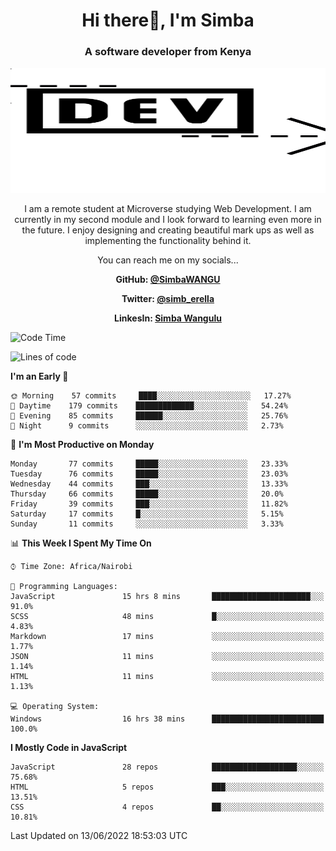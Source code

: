 
<h1 align="center"> Hi there👋, I'm Simba</h1>
<h3 align="center">A software developer from Kenya</h3>

<img src="/arrow-svgrepo-com.svg" margin="auto" width="100%" height="200px">


<p align="center">I am a remote student at Microverse studying Web Development. I am currently in my second module and I look forward to learning even more in the future. I enjoy designing and creating beautiful mark ups as well as implementing the functionality behind it.</p>

<p align="center">You can reach me on my socials... </p>

<div align="center">

__<p>  GitHub: [@SimbaWANGU](https://github.com/SimbaWANGU)__  </p>
__<p> Twitter: [@simb_erella](https://twitter.com/simb_erella)__ </p>
__<p> LinkesIn: [Simba Wangulu](https://www.linkedin.com/in/simba-wangulu/)__ </p>

</div>

<!--START_SECTION:waka-->
![Code Time](http://img.shields.io/badge/Code%20Time-116%20hrs%2011%20mins-blue)

![Lines of code](https://img.shields.io/badge/From%20Hello%20World%20I%27ve%20Written-569%20Thousand%20lines%20of%20code-blue)

**I'm an Early 🐤** 

```text
🌞 Morning    57 commits     ████░░░░░░░░░░░░░░░░░░░░░   17.27% 
🌆 Daytime    179 commits    █████████████░░░░░░░░░░░░   54.24% 
🌃 Evening    85 commits     ██████░░░░░░░░░░░░░░░░░░░   25.76% 
🌙 Night      9 commits      ░░░░░░░░░░░░░░░░░░░░░░░░░   2.73%

```
📅 **I'm Most Productive on Monday** 

```text
Monday       77 commits     █████░░░░░░░░░░░░░░░░░░░░   23.33% 
Tuesday      76 commits     █████░░░░░░░░░░░░░░░░░░░░   23.03% 
Wednesday    44 commits     ███░░░░░░░░░░░░░░░░░░░░░░   13.33% 
Thursday     66 commits     █████░░░░░░░░░░░░░░░░░░░░   20.0% 
Friday       39 commits     ███░░░░░░░░░░░░░░░░░░░░░░   11.82% 
Saturday     17 commits     █░░░░░░░░░░░░░░░░░░░░░░░░   5.15% 
Sunday       11 commits     ░░░░░░░░░░░░░░░░░░░░░░░░░   3.33%

```


📊 **This Week I Spent My Time On** 

```text
⌚︎ Time Zone: Africa/Nairobi

💬 Programming Languages: 
JavaScript               15 hrs 8 mins       ██████████████████████░░░   91.0% 
SCSS                     48 mins             █░░░░░░░░░░░░░░░░░░░░░░░░   4.83% 
Markdown                 17 mins             ░░░░░░░░░░░░░░░░░░░░░░░░░   1.77% 
JSON                     11 mins             ░░░░░░░░░░░░░░░░░░░░░░░░░   1.14% 
HTML                     11 mins             ░░░░░░░░░░░░░░░░░░░░░░░░░   1.13%

💻 Operating System: 
Windows                  16 hrs 38 mins      █████████████████████████   100.0%

```

**I Mostly Code in JavaScript** 

```text
JavaScript               28 repos            ███████████████████░░░░░░   75.68% 
HTML                     5 repos             ███░░░░░░░░░░░░░░░░░░░░░░   13.51% 
CSS                      4 repos             ██░░░░░░░░░░░░░░░░░░░░░░░   10.81%

```



 Last Updated on 13/06/2022 18:53:03 UTC
<!--END_SECTION:waka-->

<!--
**SimbaWANGU/SimbaWANGU** is a ✨ _special_ ✨ repository because its `README.md` (this file) appears on your GitHub profile.

Here are some ideas to get you started:

- 🔭 I’m currently working on ...
- 🌱 I’m currently learning ...
- 👯 I’m looking to collaborate on ...
- 🤔 I’m looking for help with ...
- 💬 Ask me about ...
- 📫 How to reach me: ...
- 😄 Pronouns: ...
- ⚡ Fun fact: ...
-->
